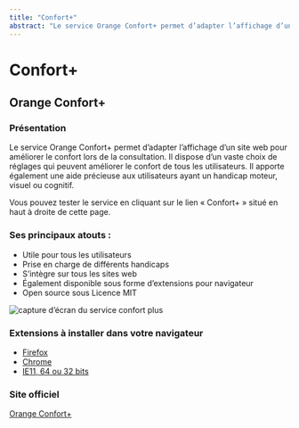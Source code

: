 ```yaml
---
title: "Confort+"
abstract: "Le service Orange Confort+ permet d’adapter l’affichage d’un site web pour améliorer le confort lors de la consultation"
---
```


# Confort+
  

## Orange Confort+

### Présentation
Le service Orange Confort+ permet d’adapter l’affichage d’un site web pour améliorer le confort lors de la consultation. Il dispose d’un vaste choix de réglages qui peuvent améliorer le confort de tous les utilisateurs. Il apporte également une aide précieuse aux utilisateurs ayant un handicap moteur, visuel ou cognitif.

Vous pouvez tester le service en cliquant sur le lien «&nbsp;Confort+&nbsp;» situé en haut à droite de cette page.

### Ses principaux atouts :
- Utile pour tous les utilisateurs
- Prise en charge de différents handicaps
- S’intègre sur tous les sites web
- Également disponible sous forme d’extensions pour navigateur
- <span lang="en">Open source</span> sous Licence <abbr lang="en">MIT</abbr> 

![capture d’écran du service confort plus](../images/confort-plus.png)

### Extensions à installer dans votre navigateur
- [Firefox](https://addons.mozilla.org/fr/firefox/addon/orange-confort)
- [Chrome](https://chrome.google.com/webstore/detail/orange-confort%2B/ddnpdohiipephjpdpohikkamhdikbldp)
- [IE11, 64 ou 32 bits](http://confort-plus.orange.com/)

### Site officiel
[Orange Confort+](http://confort-plus.orange.com/)
